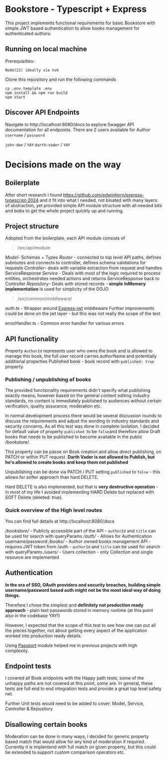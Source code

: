 # Bookstore - Typescript + Express

This project implements functional requirements for basic Bookstore with simple JWT based authentication to allow books management for authenticated authors.



## Running on local machine
Prerequisities:

    Node(22) ideally via nvm

Clone this repository and run the following commands
    
    cp .env.template .env
    npm install && npm run build
    npm start

##  Discover API Endpoints

Navigate to http://localhost:8080/docs to explore Swagger API documentation for all endpoints.
There are 2 users available for Author
`username` / `password`

`john-doe` / `YAY`
`darth-vader` / `YAY`

# Decisions made on the way

## Boilerplate
After short research I found https://github.com/edwinhern/express-typescript-2024 and it fit into what I needed, not bloated with many layers of abstraction, yet provided simple API module structure with all needed bits and bobs to get the whole project quickly up and running.

## Project structure

Adopted from the boilerplate, each API module consists of

> /src/api/module

*Model*- Schemas + Types
*Router* - connected to top level API paths, defines subroutes and connects to controller, defines schema validations for requests
*Controller*- deals with variable extraction from request and handles ServiceResponse
*Service* -  Deals with most of the logic required to process entities, orchestrates needed actions and returns ServiceResponse back to Controller 
*Repository*- Deals with stored records - **simple InMemory implementation** is used for simplicity of the DOJO

> /src/common/middleware/

*auth.ts* - Wrapper around [Express-jwt](https://www.npmjs.com/package/express-jwt) middleware 
Further improvements could be done on the jwt layer - but this was not really the scope of the test

errorHandler.ts - Common error handler for various errors

## API functionality



Property `AuthorId` represents user who owns the book and is allowed to manage this book, the full user record carries authorName and potentially additional properties
Published book - book record with `published: true` property.

### Publishing / unpublishing of books
The provided functionality requirements didn't specify what publishing exactly means, however based on the general content editing industry standards, no content is immediately published to audiences without certain verification, quality assurance, moderation etc.

In normal development process there would be several discussion rounds to discuss the requirements and adjust the wording to industry standards and security concerns. As all this test was done in complete isolation, I decided for default value of property `published `to be `false`and therefore allow Draft books that needs to be published to become available in the public /bookstore/.

This property can be passe on Book creation and allow direct publishing, on PATCH or within PUT request.
**Darth Vader is not allowed to Publish, but he's allowed to create books and keep them not published**

Unpublishing can be done via PATCH / PUT setting `published` to `false` - this allows for softer approach than hard DELETE.

Hard DELETE is also implemented, but that is **very destructive operation** - in most of my life I avoided implementing HARD Delete but replaced with SOFT Delete (deleted: true). 

### Quick overview of the High level routes 
You can find full details at http://localhost:8080/docs

*/bookstore/* - Publicly accessible part of the API - `authorId` and `title` can be used for search with queryParams
*/auth/* -  Allows for Authentication username/password 
*/books/* - Author owned books management API - requires JWT token from /auth - `authorId` and `title` can be used for search with queryParams
*/users/* - Users collection - only Collection and single resource are implemented

## Authentication

**In the era of SSO, OAuth providers and security breaches, building simple username/password based auth might not be the most ideal way of doing things.**

Therefore I chose the simplest and **definitely not production ready approach** - plain text passwords stored in memory runtime (at this point also in the codebase YAY!)

However, I expected that the scope of this test to see how one can put all the pieces together, not about getting every aspect of the application worked into production ready details.

Using [Passport](https://www.passportjs.org/) module helped me in previous projects with high complexity.

## Endpoint tests

I covered all Book endpoints with the Happy path tests, some of the unhappy paths are not covered at this point, some are. 
In general, these tests are full end to end integration tests and provide a great top level safety net.

Further Unit tests would need to be added to cover: Model, Service, Controller & Repository

## Disallowing certain books 

Moderation can be done in many ways, I decided for generic property based match that would allow for any kind of moderation if required.
Currently it is implentend with full match on given property, but this could be extended to support custom comparison operators etc.
